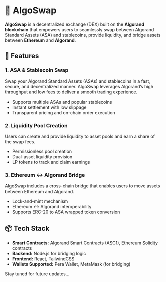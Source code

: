 # 🔄 AlgoSwap

**AlgoSwap** is a decentralized exchange (DEX) built on the **Algorand blockchain** that empowers users to seamlessly swap between Algorand Standard Assets (ASA) and stablecoins, provide liquidity, and bridge assets between **Ethereum** and **Algorand**.

## 🚀 Features

### 1. ASA & Stablecoin Swap
Swap your Algorand Standard Assets (ASAs) and stablecoins in a fast, secure, and decentralized manner. AlgoSwap leverages Algorand’s high throughput and low fees to deliver a smooth trading experience.

- Supports multiple ASAs and popular stablecoins
- Instant settlement with low slippage
- Transparent pricing and on-chain order execution

### 2. Liquidity Pool Creation
Users can create and provide liquidity to asset pools and earn a share of the swap fees.

- Permissionless pool creation
- Dual-asset liquidity provision
- LP tokens to track and claim earnings

### 3. Ethereum ↔ Algorand Bridge
AlgoSwap includes a cross-chain bridge that enables users to move assets between Ethereum and Algorand.

- Lock-and-mint mechanism
- Ethereum ↔ Algorand interoperability
- Supports ERC-20 to ASA wrapped token conversion

## 📦 Tech Stack

- **Smart Contracts:** Algorand Smart Contracts (ASC1), Ethereum Solidity contracts
- **Backend:** Node.js for bridging logic
- **Frontend:** React, TailwindCSS
- **Wallets Supported:** Pera Wallet, MetaMask (for bridging)

Stay tuned for future updates...
